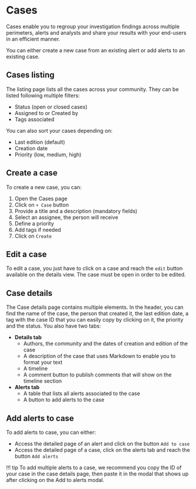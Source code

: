 # Cases

Cases enable you to regroup your investigation findings across multiple perimeters, alerts and analysts and share your results with your end-users in an efficient manner. 

You can either create a new case from an existing alert or add alerts to an existing case. 
## Cases listing
The listing page lists all the cases across your community. 
They can be listed following multiple filters: 

- Status (open or closed cases)
- Assigned to or Created by
- Tags associated
 
You can also sort your cases depending on:

- Last edition (default)
- Creation date
- Priority (low, medium, high)

## Create a case
To create a new case, you can:

1. Open the Cases page 
2. Click on `+ Case` button 
3. Provide a title and a description (mandatory fields)
4. Select an assignee, the person will receive 
5. Define a priority 
6. Add tags if needed 
7. Click on `Create` 

## Edit a case
To edit a case, you just have to click on a case and reach the `edit` button available on the details view. 
The case must be open in order to be edited. 

## Case details
The Case details page contains multiple elements. 
In the header, you can find the name of the case, the person that created it, the last edition date, a tag with the case ID that you can easily copy by clicking on it, the priority and the status. 
You also have two tabs: 

- **Details tab**
    - Authors, the community and the dates of creation and edition of the case
    - A description of the case that uses Markdown to enable you to format your text
    - A timeline
    - A comment button to publish comments that will show on the timeline section
- **Alerts tab**
    - A table that lists all alerts associated to the case
    - A button to add alerts to the case
## Add alerts to case
To add alerts to case, you can either: 

- Access the detailed page of an alert and click on the button `Add to case`
- Access the detailed page of a case, click on the alerts tab and reach the button `Add alerts`

!!! tip
    To add multiple alerts to a case, we recommend you copy the ID of your case in the case details page, then paste it in the modal that shows up after clicking on the Add to alerts modal.
